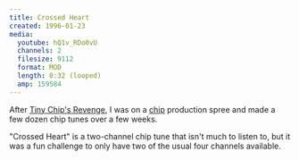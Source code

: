 ```yaml
---
title: Crossed Heart
created: 1996-01-23
media:
  youtube: hQ1v_RDo0vU
  channels: 2
  filesize: 9112
  format: MOD
  length: 0:32 (looped)
  amp: 159584
---
```


After [Tiny Chip's Revenge][chip01], I was on a [chip] production spree and made
a few dozen chip tunes over a few weeks.

"Crossed Heart" is a two-channel chip tune that isn't much to listen to, but it
was a fun challenge to only have two of the usual four channels available.

[chip01]: /music/archive/tiny-chips-revenge
[chip]: https://en.wikipedia.org/wiki/Chiptune
